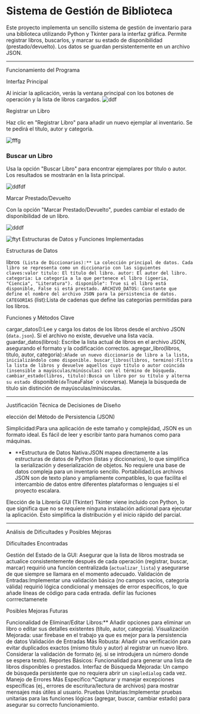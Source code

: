 # Sistema de Gestión de Biblioteca

Este proyecto implementa un sencillo sistema de gestión de inventario para una biblioteca utilizando Python y Tkinter para la interfaz gráfica. Permite registrar libros, buscarlos, y marcar su estado de disponibilidad (prestado/devuelto). Los datos se guardan persistentemente en un archivo JSON.

---
Funcionamiento del Programa


Interfaz Principal

Al iniciar la aplicación, verás la ventana principal con los botones de operación y la lista de libros cargados.
![ddf](https://github.com/user-attachments/assets/6d4a002a-3ed8-47d2-bd12-5f1e68b330a6)



Registrar un Libro

Haz clic en "Registrar Libro" para añadir un nuevo ejemplar al inventario. Se te pedirá el título, autor y categoría.

![fffg](https://github.com/user-attachments/assets/9fba1b35-1d5b-4633-8d50-b73bc0651a7d)


### Buscar un Libro

Usa la opción "Buscar Libro" para encontrar ejemplares por título o autor. Los resultados se mostrarán en la lista principal.

![ddfdf](https://github.com/user-attachments/assets/6c4971cb-69ad-4212-8ff8-c4419c1fbd4f)


Marcar Prestado/Devuelto

Con la opción "Marcar Prestado/Devuelto", puedes cambiar el estado de disponibilidad de un libro.

![dddf](https://github.com/user-attachments/assets/73e1ea98-2e2a-4026-b5f2-32dba6e12102)

![ftyt](https://github.com/user-attachments/assets/db73c133-b46b-4ed2-bc20-205f287f6945)
Estructuras de Datos y Funciones Implementadas

Estructuras de Datos

libros` (Lista de Diccionarios):** La colección principal de datos. Cada libro se representa como un diccionario con las siguientes claves:valor
  titulo: El título del libro.
  autor: El autor del libro.
  categoria: La categoría a la que pertenece el libro (igeeria, "Ciencia", "Literatura").
  disponible": True si el libro está disponible, False si está prestado.
  ARCHIVO_DATOS: Constante que define el nombre del archivo JSON para la persistencia de datos.
  CATEGORIAS` (list):Lista de cadenas que define las categorías permitidas para los libros.

Funciones y Métodos Clave

cargar_datos():Lee y carga los datos de los libros desde el archivo JSON (`data.json`). Si el archivo no existe, devuelve una lista vacía.
guardar_datos(libros): Escribe la lista actual de libros en el archivo JSON, asegurando el formato y la codificación correctos.
agregar_libro(libros, titulo, autor, categoria)`:Añade un nuevo diccionario de libro a la lista, inicializándolo como disponible.
buscar_libros(libros, termino):Filtra la lista de libros y devuelve aquellos cuyo título o autor coincida (insensible a mayúsculas/minúsculas) con el término de búsqueda.
cambiar_estado(libros, titulo):Busca un libro por su título y alterna su estado `disponible` (de `True` a `False` o viceversa). Maneja la búsqueda de título sin distinción de mayúsculas/minúsculas.


---

Justificación Técnica de Decisiones de Diseño

elección del Método de Persistencia (JSON)

Simplicidad:Para una aplicación de este tamaño y complejidad, JSON es un formato ideal. Es fácil de leer y escribir tanto para humanos como para máquinas.
* **Estructura de Datos Nativa:JSON mapea directamente a las estructuras de datos de Python (listas y diccionarios), lo que simplifica la serialización y deserialización de objetos. No requiere una base de datos compleja para un inventario sencillo.
  Portabilidad:Los archivos JSON son de texto plano y ampliamente compatibles, lo que facilita el intercambio de datos entre diferentes plataformas o lenguajes si el proyecto escalara.

Elección de la Librería GUI (Tkinter)
Tkinter viene incluido con Python, lo que significa que no se requiere ninguna instalación adicional para ejecutar la aplicación. Esto simplifica la distribución y el inicio rápido del parcial.


---

Análisis de Dificultades y Posibles Mejoras

Dificultades Encontradas

Gestión del Estado de la GUI: Asegurar que la lista de libros mostrada se actualice consistentemente después de cada operación (registrar, buscar, marcar) requirió una función centralizada (`actualizar_lista`) y asegurarse de que siempre se llamara en el momento adecuado.
Validación de Entradas:Implementar una validación básica (no campos vacíos, categoría válida) requirió lógica condicional y mensajes de error específicos, lo que añade líneas de código para cada entrada.
defiir las fuciones corrrectamenete

Posibles Mejoras Futuras

Funcionalidad de Eliminar/Editar Libros:** Añadir opciones para eliminar un libro o editar sus detalles existentes (título, autor, categoría).
Visualización Mejorada:
  usar firebase en el trabajo ya que es mejor para la persistencia de datos
Validación de Entradas Más Robusta:
Añadir una verificación para evitar duplicados exactos (mismo título y autor) al registrar un nuevo libro.
Considerar la validación de formato (ej. si se introdujera un número donde se espera texto).
Reportes Básicos: Funcionalidad para generar una lista de libros disponibles o prestados.
Interfaz de Búsqueda Mejorada: Un campo de búsqueda persistente que no requiera abrir un `simpledialog` cada vez.
Manejo de Errores Más Específico:*Capturar y manejar excepciones específicas (ej., errores de escritura/lectura de archivos) para mostrar mensajes más útiles al usuario.
Pruebas Unitarias:Implementar pruebas unitarias para las funciones lógicas (agregar, buscar, cambiar estado) para asegurar su correcto funcionamiento.

